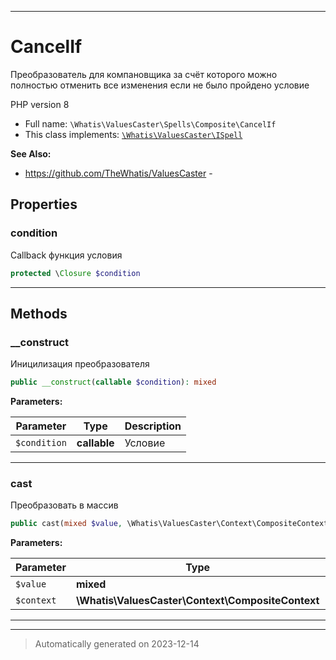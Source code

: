 ***

# CancelIf

Преобразователь
для компановщика за счёт
которого можно полностью
отменить все изменения
если не было пройдено
условие

PHP version 8
* Full name: `\Whatis\ValuesCaster\Spells\Composite\CancelIf`
* This class implements:
[`\Whatis\ValuesCaster\ISpell`](../../ISpell.md)

**See Also:**

* https://github.com/TheWhatis/ValuesCaster - 



## Properties


### condition

Callback функция условия

```php
protected \Closure $condition
```






***

## Methods


### __construct

Иницилизация преобразователя

```php
public __construct(callable $condition): mixed
```








**Parameters:**

| Parameter | Type | Description |
|-----------|------|-------------|
| `$condition` | **callable** | Условие |




***

### cast

Преобразовать в массив

```php
public cast(mixed $value, \Whatis\ValuesCaster\Context\CompositeContext $context = null): mixed
```








**Parameters:**

| Parameter | Type | Description |
|-----------|------|-------------|
| `$value` | **mixed** | Значение |
| `$context` | **\Whatis\ValuesCaster\Context\CompositeContext** | Контекст |




***


***
> Automatically generated on 2023-12-14
